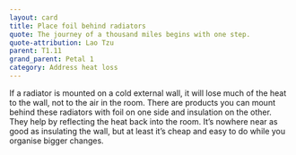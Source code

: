 ```yaml
---
layout: card
title: Place foil behind radiators
quote: The journey of a thousand miles begins with one step.
quote-attribution: Lao Tzu
parent: T1.11
grand_parent: Petal 1
category: Address heat loss
---
```


<p>If a radiator is mounted on a cold external wall, it will lose much of the heat to the wall, not to the air in the room. There are products you can mount behind these radiators with foil on one side and insulation on the other. They help by reflecting the heat back into the room.   It’s nowhere near as good as insulating the wall, but at least it’s cheap and easy to do while you organise bigger changes.</p> 

